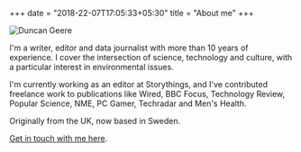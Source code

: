 +++
date = "2018-22-07T17:05:33+05:30"
title = "About me"
+++

![Duncan Geere](/img/about.jpg)

I'm a writer, editor and data journalist with more than 10 years of experience. I cover the intersection of science, technology and culture, with a particular interest in environmental issues.

I'm currently working as an editor at Storythings, and I've contributed freelance work to publications like Wired, BBC Focus, Technology Review, Popular Science, NME, PC Gamer, Techradar and Men's Health.

Originally from the UK, now based in Sweden.

[Get in touch with me here](/contact/).